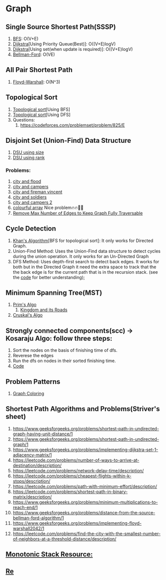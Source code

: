 # Graph
## Single Source Shortest Path(SSSP)
1. [BFS](bfs.cpp): O(V+E)
2. [Dijkstra](dijkstra_using_pq.cpp)[Using Priority Queue(Best)]: O((V+E)logV)
3. [Dijkstra](dijkstra_using_set.cpp)[Using set(when update is required)]: O((V+E)logV)
4. [Bellman-Ford](bellman_ford.cpp): O(VE)


## All Pair Shortest Path
1. [Floyd-Warshall](floyd_warshall.cpp): O(N^3)

## Topological Sort
1. [Topological sort](topological_sort_using_bfs.cpp)[Using BFS]
2. [Topological sort](topological_sort_using_dfs.cpp)[Using DFS]
3. Questions:
   1. https://codeforces.com/problemset/problem/825/E

## Disjoint Set (Union-Find) Data Structure
1. [DSU using size](dsu_by_size.cpp)
2. [DSU using rank](dsu_by_rank.cpp)
### Problems:
1. [city and flood](https://www.hackerearth.com/practice/data-structures/disjoint-data-strutures/basics-of-disjoint-data-structures/practice-problems/algorithm/city-and-flood-1/)
2. [city and campers](https://www.hackerearth.com/practice/data-structures/disjoint-data-strutures/basics-of-disjoint-data-structures/practice-problems/algorithm/city-and-campers/)
3. [city and fireman vincent](https://www.hackerearth.com/practice/data-structures/disjoint-data-strutures/basics-of-disjoint-data-structures/practice-problems/algorithm/city-and-fireman-vincent/)
4. [city and soldiers](https://www.hackerearth.com/practice/data-structures/disjoint-data-strutures/basics-of-disjoint-data-structures/practice-problems/algorithm/city-and-soldiers/)
5. [city and campers 2](https://www.hackerearth.com/practice/data-structures/disjoint-data-strutures/basics-of-disjoint-data-structures/practice-problems/algorithm/city-and-campers-2/)
6. [colourful array](https://www.spoj.com/problems/CLFLARR/) Nice problem🔥🔥🤯🤯
7. [Remove Max Number of Edges to Keep Graph Fully Traversable](https://leetcode.com/problems/remove-max-number-of-edges-to-keep-graph-fully-traversable/description/?envType=daily-question&envId=2024-06-30)

## Cycle Detection
1. [Khan's Algorithm](khans_algo.cpp)[BFS for topological sort]: It only works for Directed Graph.
2. Union-Find Method: Uses the Union-Find data structure to detect cycles during the union operation. It only works for an Un-Directed Graph
3. DFS Method: Uses depth-first search to detect back edges. It works for both but in the Directed Graph it need the extra space to track that the the back edge is for the current path that is in the recursion stack. (see the [code](cycle_in_DG.cpp) for better understanding);

## Minimum Spanning Tree(MST)
1. [Prim's Algo](prims_algo.cpp)
    1. [Kingdom and its Roads](https://www.hackerearth.com/problem/algorithm/kingdom-and-its-roads/) 
2. [Cruskal's Algo](kruskals_algo.cpp)

## Strongly connected components(scc) -> Kosaraju Algo: follow three steps:
1. Sort the nodes on the basis of finishing time of dfs.
2. Reverese the edges
3. Run the dfs on nodes in their sorted finishing time.
4. [Code](kosaraju.cpp)

## Problem Patterns
1. [Graph Coloring](making_a_large_iseland.cpp)

## Shortest Path Algorithms and Problems(Striver's sheet)
1. https://www.geeksforgeeks.org/problems/shortest-path-in-undirected-graph-having-unit-distance/1
2. https://www.geeksforgeeks.org/problems/shortest-path-in-undirected-graph/1
3. https://www.geeksforgeeks.org/problems/implementing-dijkstra-set-1-adjacency-matrix/1
4. https://leetcode.com/problems/number-of-ways-to-arrive-at-destination/description/
5. https://leetcode.com/problems/network-delay-time/description/
6. https://leetcode.com/problems/cheapest-flights-within-k-stops/description/
7. https://leetcode.com/problems/path-with-minimum-effort/description/
8. https://leetcode.com/problems/shortest-path-in-binary-matrix/description/
9. https://www.geeksforgeeks.org/problems/minimum-multiplications-to-reach-end/1
10. https://www.geeksforgeeks.org/problems/distance-from-the-source-bellman-ford-algorithm/1
11. https://www.geeksforgeeks.org/problems/implementing-floyd-warshall2042/1
12. https://leetcode.com/problems/find-the-city-with-the-smallest-number-of-neighbors-at-a-threshold-distance/description/



## [Monotonic Stack Resource:](https://itnext.io/monotonic-stack-identify-pattern-3da2d491a61e)
## [Re](https://leetcode.com/discuss/study-guide/2166045/line-sweep-algorithms)
